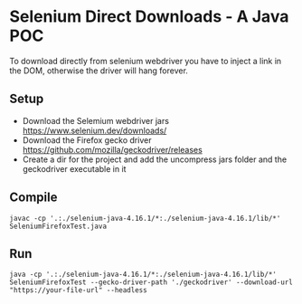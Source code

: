 # Selenium Direct Downloads - A Java POC
To download directly from selenium webdriver you have to inject a link in the DOM, otherwise the driver will hang forever.

## Setup
- Download the Selemium webdriver jars https://www.selenium.dev/downloads/
- Download the Firefox gecko driver https://github.com/mozilla/geckodriver/releases
- Create a dir for the project and add the uncompress jars folder and the geckodriver executable in it

## Compile
```
javac -cp '.:./selenium-java-4.16.1/*:./selenium-java-4.16.1/lib/*' SeleniumFirefoxTest.java
```

## Run
```
java -cp '.:./selenium-java-4.16.1/*:./selenium-java-4.16.1/lib/*' SeleniumFirefoxTest --gecko-driver-path './geckodriver' --download-url "https://your-file-url" --headless
```

